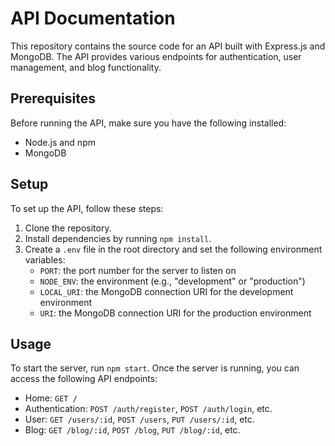 # API Documentation

This repository contains the source code for an API built with Express.js and MongoDB. The API provides various endpoints for authentication, user management, and blog functionality.

## Prerequisites

Before running the API, make sure you have the following installed:

- Node.js and npm
- MongoDB

## Setup

To set up the API, follow these steps:

1. Clone the repository.
2. Install dependencies by running `npm install`.
3. Create a `.env` file in the root directory and set the following environment variables:
   - `PORT`: the port number for the server to listen on
   - `NODE_ENV`: the environment (e.g., "development" or "production")
   - `LOCAL_URI`: the MongoDB connection URI for the development environment
   - `URI`: the MongoDB connection URI for the production environment

## Usage

To start the server, run `npm start`. Once the server is running, you can access the following API endpoints:

- Home: `GET /`
- Authentication: `POST /auth/register`, `POST /auth/login`, etc.
- User: `GET /users/:id`, `POST /users`, `PUT /users/:id`, etc.
- Blog: `GET /blog/:id`, `POST /blog`, `PUT /blog/:id`, etc.

